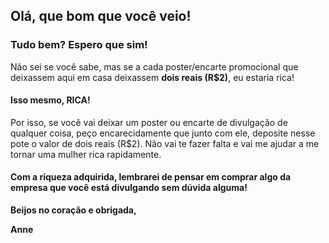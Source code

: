 ## Olá, que bom que você veio!

### Tudo bem? Espero que sim!

Não sei se você sabe, mas se a cada poster/encarte promocional que deixassem aqui em casa deixassem <strong>dois reais (R$2)</strong>, eu estaria rica!

#### Isso mesmo, RICA!

Por isso, se você vai deixar um poster ou encarte de divulgação de qualquer coisa, peço encarecidamente que junto com ele, deposite nesse pote o valor de dois reais (R$2). 
Não vai te fazer falta e vai me ajudar a me tornar uma mulher rica rapidamente. 

#### Com a riqueza adquirida, lembrarei de pensar em comprar algo da empresa que você está divulgando sem dúvida alguma!

<strong>Beijos no coração e obrigada,

Anne</strong>
